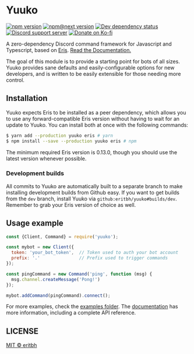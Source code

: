 # Yuuko

[![npm version](https://img.shields.io/npm/v/yuuko.svg)](https://www.npmjs.com/package/yuuko)
[![npm@next version](https://img.shields.io/npm/v/yuuko/next)](https://www.npmjs.com/package/yuuko/v/next)
[![Dev dependency status](https://img.shields.io/david/dev/eritbh/yuuko)](https://david-dm.org/eritbh/yuuko?type=dev)
[![Discord support server](https://img.shields.io/discord/409839835503788033?color=7289DA&label=support%20server&logo=discord&logoColor=fff)](https://discord.gg/a2N2YCx)
[![Donate on Ko-fi](https://img.shields.io/badge/donate-on%20Ko--fi-FF5E5B?logo=ko-fi&logoColor=white)](https://ko-fi.com/eritbh)

A zero-dependency Discord command framework for Javascript and Typescript, based on [Eris](https://github.com/abalabahaha/eris). [Read the Documentation.](https://eritbh.me/yuuko)

The goal of this module is to provide a starting point for bots of all sizes. Yuuko provides sane defaults and easily-configurable options for new developers, and is written to be easily extensible for those needing more control.

## Installation

Yuuko expects Eris to be installed as a peer dependency, which allows you to use any forward-compatible Eris version without having to wait for an update to Yuuko. You can install both at once with the following commands:

```bash
$ yarn add --production yuuko eris # yarn
$ npm install --save --production yuuko eris # npm
```

The minimum required Eris version is 0.13.0, though you should use the latest version whenever possible.

### Development builds

All commits to Yuuko are automatically built to a separate branch to make installing development builds from Github easy. If you want to get builds from the `dev` branch, install Yuuko via `github:eritbh/yuuko#builds/dev`. Remember to grab your Eris version of choice as well.

## Usage example

```js
const {Client, Command} = require('yuuko');

const mybot = new Client({
  token: 'your_bot_token',  // Token used to auth your bot account
  prefix: '.'               // Prefix used to trigger commands
});

const pingCommand = new Command('ping', function (msg) {
  msg.channel.createMessage('Pong!')
});

mybot.addCommand(pingCommand).connect();
```

For more examples, check the [examples folder](/examples). The [documentation](https://eritbh.me/yuuko) has more information, including a complete API reference.

## LICENSE

[MIT &copy; eritbh](/LICENSE)
